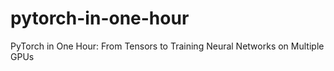 # pytorch-in-one-hour
PyTorch in One Hour: From Tensors to Training Neural Networks on Multiple GPUs
